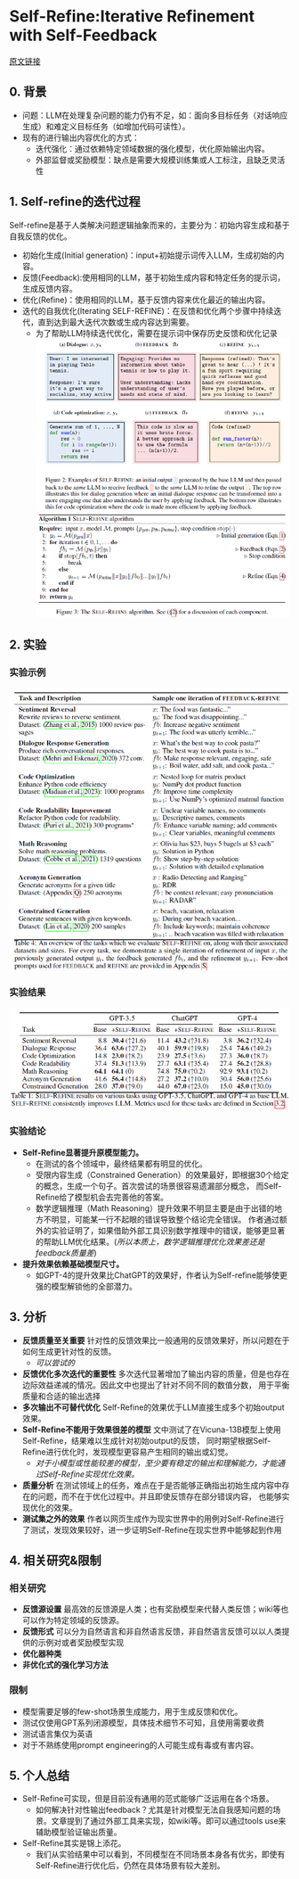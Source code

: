 # Self-Refine:Iterative Refinement with Self-Feedback
[原文链接](https://arxiv.org/abs/2303.17651)
## 0. 背景
* 问题：LLM在处理复杂问题的能力仍有不足，如：面向多目标任务（对话响应生成）和难定义目标任务（如增加代码可读性）。
* 现有的进行输出内容优化的方式：
  * 迭代强化：通过依赖特定领域数据的强化模型，优化原始输出内容。
  * 外部监督或奖励模型：缺点是需要大规模训练集或人工标注，且缺乏灵活性


## 1. Self-refine的迭代过程
Self-refine是基于人类解决问题逻辑抽象而来的，主要分为：初始内容生成和基于自我反馈的优化。
* 初始化生成(Initial generation)：input+初始提示词传入LLM，生成初始的内容。
* 反馈(Feedback):使用相同的LLM，基于初始生成内容和特定任务的提示词，生成反馈内容。
* 优化(Refine)：使用相同的LLM，基于反馈内容来优化最近的输出内容。
* 迭代的自我优化(Iterating SELF-REFINE)：在反馈和优化两个步骤中持续迭代，直到达到最大迭代次数或生成内容达到需要。
  * 为了帮助LLM持续迭代优化，需要在提示词中保存历史反馈和优化记录   
![img.png](../workflow/img/Self_Refine_1_examples.png)
![img_1.png](../workflow/img/Self_Refine_2_algorithm..png)

## 2. 实验
### 实验示例  
![img_3.png](../workflow/img/Self_Refine_4_results.png)  
### 实验结果  
![img_2.png](../workflow/img/Self_Refine_3_tasks.png)  
### 实验结论
* **Self-Refine显著提升原模型能力。**
  * 在测试的各个领域中，最终结果都有明显的优化。
  * 受限内容生成（Constrained Generation）的效果最好，即根据30个给定的概念，生成一个句子。首次尝试的场景很容易遗漏部分概念，
而Self-Refine给了模型机会去完善他的答案。
  * 数学逻辑推理（Math Reasoning）提升效果不明显主要是由于出错的地方不明显，可能某一行不起眼的错误导致整个结论完全错误。
作者通过额外的实验证明了，如果借助外部工具识别数学推理中的错误，能够更显著的帮助LLM优化结果。(*所以本质上，数学逻辑推理优化效果差还是feedback质量差*)
* **提升效果依赖基础模型尺寸。**
  * 如GPT-4的提升效果比ChatGPT的效果好，作者认为Self-refine能够使更强的模型解锁他的全部潜力。

## 3. 分析
* **反馈质量至关重要** 针对性的反馈效果比一般通用的反馈效果好，所以问题在于如何生成更针对性的反馈。
  * *可以尝试的*
* **反馈优化多次迭代的重要性** 多次迭代显著增加了输出内容的质量，但是也存在边际效益递减的情况。因此文中也提出了针对不同不同的数值分数，
用于平衡质量和合适的输出选择
* **多次输出不可替代优化** Self-Refine的效果优于LLM直接生成多个初始output效果。
* **Self-Refine不能用于效果很差的模型** 文中测试了在Vicuna-13B模型上使用Self-Refine，结果难以生成针对初始output的反馈，
同时期望根据Self-Refine进行优化时，发现模型更容易产生相同的输出或幻觉。
  * *对于小模型或性能较差的模型，至少要有稳定的输出和理解能力，才能通过Self-Refine实现优化效果。*
* **质量分析** 在测试领域上的任务，难点在于是否能够正确指出初始生成内容中存在的问题，而不在于优化过程中。并且即使反馈存在部分错误内容，
也能够实现优化的效果。
* **测试集之外的效果** 作者以网页生成作为现实世界中的用例对Self-Refine进行了测试，发现效果较好，进一步证明Self-Refine在现实世界中能够起到作用

## 4. 相关研究&限制
### 相关研究
* **反馈源设置** 最高效的反馈源是人类；也有奖励模型来代替人类反馈；wiki等也可以作为特定领域的反馈源。
* **反馈形式** 可以分为自然语言和非自然语言反馈，非自然语言反馈可以以人类提供的示例对或者奖励模型实现
* **优化器种类**
* **非优化式的强化学习方法**
### 限制
* 模型需要足够的few-shot场景生成能力，用于生成反馈和优化。
* 测试仅使用GPT系列闭源模型，具体技术细节不可知，且使用需要收费
* 测试语言集仅为英语
* 对于不熟练使用prompt engineering的人可能生成有毒或有害内容。

## 5. 个人总结
* Self-Refine可实现，但是目前没有通用的范式能够广泛运用在各个场景。
  * 如何解决针对性输出feedback？尤其是针对模型无法自我感知问题的场景。文章提到了通过外部工具来实现，如wiki等。即可以通过tools use来辅助模型验证输出质量。
* Self-Refine其实是锦上添花。
  * 我们从实验结果中可以看到，不同模型在不同场景本身各有优劣，即使有Self-Refine进行优化后，仍然在具体场景有较大差别。